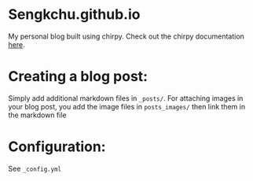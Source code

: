 # Sengkchu.github.io

My personal blog built using chirpy. Check out the chirpy documentation [here](https://github.com/cotes2020/jekyll-theme-chirpy/wiki).


# Creating a blog post:

Simply add additional markdown files in `_posts/`. For attaching images in your blog post, you add the image files in `posts_images/` then link them in the markdown file

# Configuration:

See `_config.yml`
